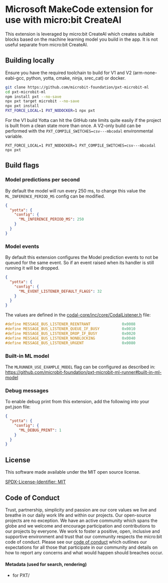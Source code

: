 # Microsoft MakeCode extension for use with micro:bit CreateAI

This extension is leveraged by micro:bit CreateAI which creates suitable blocks based on the machine learning model you build in the app. It is not useful separate from micro:bit CreateAI.

## Building locally

Ensure you have the required toolchain to build for V1 and V2
(arm-none-eabi-gcc, python, yotta, cmake, ninja, srec_cat) or docker.

```bash
git clone https://github.com/microbit-foundation/pxt-microbit-ml
cd pxt-microbit-ml
npm install pxt --no-save
npx pxt target microbit --no-save
npx pxt install
PXT_FORCE_LOCAL=1 PXT_NODOCKER=1 npx pxt
```

For the V1 build Yotta can hit the GitHub rate limits quite easily if the
project is built from a clean state more than once.
A V2-only build can be performed with the `PXT_COMPILE_SWITCHES=csv---mbcodal`
environmental variable.

```
PXT_FORCE_LOCAL=1 PXT_NODOCKER=1 PXT_COMPILE_SWITCHES=csv---mbcodal npx pxt
```

## Build flags

### Model predictions per second

By default the model will run every 250 ms, to change this value the
`ML_INFERENCE_PERIOD_MS` config can be modified.

```json
{
  "yotta": {
    "config": {
      "ML_INFERENCE_PERIOD_MS": 250
    }
  }
}
```

### Model events

By default this extension configures the Model prediction events to not be
queued for the same event.
So if an event raised when its handler is still running it will be dropped.

```json
{
  "yotta": {
    "config": {
      "ML_EVENT_LISTENER_DEFAULT_FLAGS": 32
    }
  }
}
```

The values are defined in the
[codal-core/inc/core/CodalListener.h](https://github.com/lancaster-university/codal-core/blob/df05db9e15499bd8906618192a4d482e3836c62f/inc/core/CodalListener.h#L36-L40)
file:

```cpp
#define MESSAGE_BUS_LISTENER_REENTRANT              0x0008
#define MESSAGE_BUS_LISTENER_QUEUE_IF_BUSY          0x0010
#define MESSAGE_BUS_LISTENER_DROP_IF_BUSY           0x0020
#define MESSAGE_BUS_LISTENER_NONBLOCKING            0x0040
#define MESSAGE_BUS_LISTENER_URGENT                 0x0080
```

### Built-in ML model

The `MLRUNNER_USE_EXAMPLE_MODEL` flag can be configured as described in:
https://github.com/microbit-foundation/pxt-microbit-ml-runner#built-in-ml-model

### Debug messages

To enable debug print from this extension, add the following into your
pxt.json file:

```json
{
  "yotta": {
    "config": {
      "ML_DEBUG_PRINT": 1
    }
  }
}
```

## License

This software made available under the MIT open source license.

[SPDX-License-Identifier: MIT](/LICENSE)

## Code of Conduct

Trust, partnership, simplicity and passion are our core values we live and breathe in our daily work life and within our projects. Our open-source projects are no exception. We have an active community which spans the globe and we welcome and encourage participation and contributions to our projects by everyone. We work to foster a positive, open, inclusive and supportive environment and trust that our community respects the micro:bit code of conduct. Please see our [code of conduct](https://www.microbit.org/safeguarding/) which outlines our expectations for all those that participate in our community and details on how to report any concerns and what would happen should breaches occur.

#### Metadata (used for search, rendering)

- for PXT/
<script src="https://makecode.com/gh-pages-embed.js"></script><script>makeCodeRender("{{ site.makecode.home_url }}", "{{ site.github.owner_name }}/{{ site.github.repository_name }}");</script>
